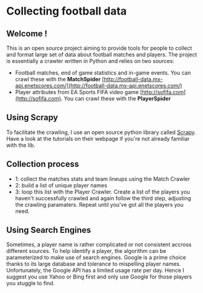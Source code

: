 # Collecting football data
## Welcome !
This is an open source project aiming to provide tools for people to collect and format large set of data about football matches and players. The project is essentially a crawler written in Python and relies on two sources:

- Football matches, end of game statistics and in-game events. You can crawl these with the **MatchSpider** [http://football-data.mx-api.enetscores.com/](http://football-data.mx-api.enetscores.com/) 
- Player attributes from EA Sports FIFA video game [http://sofifa.com](http://sofifa.com). You can crawl these with the **PlayerSpider**

## Using Scrapy

To facilitate the crawling, I use an open source python library called [Scrapy](http://scrapy.org). 
Have a look at the tutorials on their webpage if you're not already familiar with the lib.

## Collection process

- 1: collect the matches stats and team lineups using the Match Crawler
- 2: build a list of unique player names
- 3: loop this list with the Player Crawler. Create a list of the players you haven't successfully crawled and again follow the third step, adjusting the crawling paramaters. Repeat until you've got all the players you need.

## Using Search Engines
Sometimes, a player name is rather complicated or not consistent accross different sources. To help identify a player, the algorithm can be parameterized to make use of search engines. Google is a prime choice thanks to its large database and tolerance to mispelling player names. Unfortunately, the Google API has a limited usage rate per day. Hence I suggest you use Yahoo or Bing first and only use Google for those players you stuggle to find.
